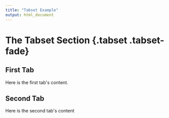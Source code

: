 ```yaml
---
title: "Tabset Example"
output: html_document
---
```


# The Tabset Section {.tabset .tabset-fade}

## First Tab
Here is the first tab's content.

## Second Tab
Here is the second tab's content
```
